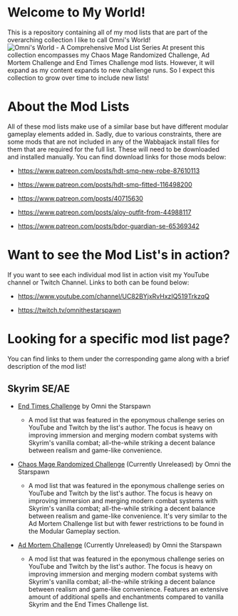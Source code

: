 # Welcome to My World!
This is a repository containing all of my mod lists that are part of the overarching collection I like to call Omni's World!
![Omni's World - A Comprehensive Mod List Series](https://github.com/user-attachments/assets/ae4940c0-8ec5-4cac-97ea-09cc5c4f6202)
At present this collection encompasses my Chaos Mage Randomized Challenge, Ad Mortem Challenge and End Times Challenge mod lists. However, it will expand as my content expands to new challenge runs. So I expect this collection to grow over time to include new lists!

# About the Mod Lists
All of these mod lists make use of a similar base but have different modular gameplay elements added in. Sadly, due to various constraints, there are some mods that are not included in any of the Wabbajack install files for them that are required for the full list. These will need to be downloaded and installed manually. You can find download links for those mods below:
- https://www.patreon.com/posts/hdt-smp-new-robe-87610113
  
- https://www.patreon.com/posts/hdt-smp-fitted-116498200
  
- https://www.patreon.com/posts/40715630
  
- https://www.patreon.com/posts/aloy-outfit-from-44988117

- https://www.patreon.com/posts/bdor-guardian-se-65369342

# Want to see the Mod List's in action?
If you want to see each individual mod list in action visit my YouTube channel or Twitch Channel. Links to both can be found below:
- https://www.youtube.com/channel/UC82BYjxRvHxzIQ519TrkzqQ

- https://twitch.tv/omnithestarspawn

# Looking for a specific mod list page?
You can find links to them under the corresponding game along with a brief description of the mod list!

## Skyrim SE/AE
- [End Times Challenge](https://github.com/OmniWildcard/Omni-s_World/tree/main/Mod%20Lists/End%20Times%20Challenge/Readme.md) by Omni the Starspawn
  - A mod list that was featured in the eponymous challenge series on YouTube and Twitch by the list's author. The focus is heavy on improving immersion and merging modern combat systems with Skyrim's vanilla combat; all-the-while striking a decent balance between realism and game-like convenience.

- [Chaos Mage Randomized Challenge](https://github.com/OmniWildcard/Omni-s_World/tree/main/Mod%20Lists/Chaos%20Mage%20Randomized%20Challenge/Readme.md) (Currently Unreleased) by Omni the Starspawn
  - A mod list that was featured in the eponymous challenge series on YouTube and Twitch by the list's author. The focus is heavy on improving immersion and merging modern combat systems with Skyrim's vanilla combat; all-the-while striking a decent balance between realism and game-like convenience. It's very similar to the Ad Mortem Challenge list but with fewer restrictions to be found in the Modular Gameplay section.

- [Ad Mortem Challenge](https://github.com/OmniWildcard/Omni-s_World/tree/main/Mod%20Lists/Ad%20Mortem%20Challenge/Readme.md) (Currently Unreleased) by Omni the Starspawn
  - A mod list that was featured in the eponymous challenge series on YouTube and Twitch by the list's author. The focus is heavy on improving immersion and merging modern combat systems with Skyrim's vanilla combat; all-the-while striking a decent balance between realism and game-like convenience. Features an extensive amount of additional spells and enchantments compared to vanilla Skyrim and the End Times Challenge list.
